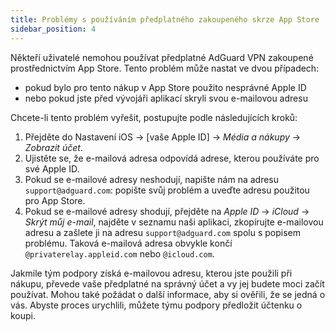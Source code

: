 ```yaml
---
title: Problémy s používáním předplatného zakoupeného skrze App Store
sidebar_position: 4
---
```


Někteří uživatelé nemohou používat předplatné AdGuard VPN zakoupené prostřednictvím App Store. Tento problém může nastat ve dvou případech:

- pokud bylo pro tento nákup v App Store použito nesprávné Apple ID
- nebo pokud jste před vývojáři aplikací skryli svou e-mailovou adresu

Chcete-li tento problém vyřešit, postupujte podle následujících kroků:

1. Přejděte do Nastavení iOS → [vaše Apple ID] → *Média a nákupy* → *Zobrazit účet*.
1. Ujistěte se, že e-mailová adresa odpovídá adrese, kterou používáte pro své Apple ID.
1. Pokud se e-mailové adresy neshodují, napište nám na adresu `support@adguard.com`: popište svůj problém a uveďte adresu použitou pro App Store.
1. Pokud se e-mailové adresy shodují, přejděte na *Apple ID* → *iCloud* → *Skrýt můj e-mail*, najděte v seznamu naši aplikaci, zkopírujte e-mailovou adresu a zašlete ji na adresu `support@adguard.com` spolu s popisem problému. Taková e-mailová adresa obvykle končí `@privaterelay.appleid.com` nebo `@icloud.com`.

Jakmile tým podpory získá e-mailovou adresu, kterou jste použili při nákupu, převede vaše předplatné na správný účet a vy jej budete moci začít používat. Mohou také požádat o další informace, aby si ověřili, že se jedná o vás. Abyste proces urychlili, můžete týmu podpory předložit účtenku o koupi.
